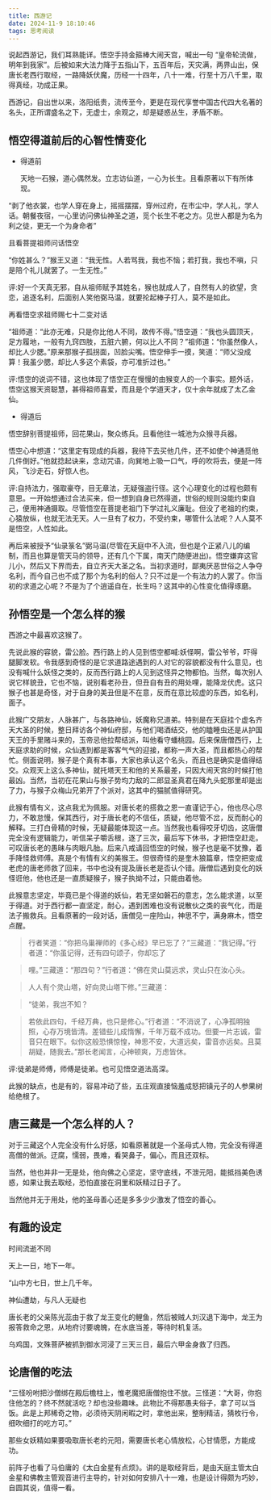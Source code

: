 ```yaml
---
title: 西游记
date: 2024-11-9 18:10:46
tags: 思考阅读
---
```


说起西游记，我们耳熟能详。悟空手持金箍棒大闹天宫，喊出一句 “皇帝轮流做，明年到我家”。后被如来大法力降于五指山下，五百年后，天灾满，两界山出，保唐长老西行取经，一路降妖伏魔，历经一十四年，八十一难，行至十万八千里，取得真经，功成正果。

西游记，自出世以来，洛阳纸贵，流传至今，更是在现代享誉中国古代四大名著的名头，正所谓盛名之下，无虚士，余观之，却是疑惑丛生，矛盾不断。

## 悟空得道前后的心智性情变化

- 得道前

  天地一石猴，道心偶然发。立志访仙道，一心为长生。且看原著以下有所体现。

“剥了他衣裳，也学人穿在身上，摇摇摆摆，穿州过府，在市尘中，学人礼，学人话。朝餐夜宿，一心里访问佛仙神圣之道，觅个长生不老之方。见世人都是为名为利之徒，更无一个为身命者”

且看菩提祖师问话悟空

“你姓甚么？”猴王又道：“我无性。人若骂我，我也不恼；若打我，我也不嗔，只是陪个礼儿就罢了。一生无性。”

评:好一个天真无邪，自从祖师赋予其姓名，猴也就成人了，自然有人的欲望，贪恋，追逐名利，后面别人笑他弼马温，就要抡起棒子打人，莫不是如此。

再看悟空求祖师赐七十二变对话

“祖师道：“此亦无难，只是你比他人不同，故传不得。”悟空道：“我也头圆顶天，足方履地，一般有九窍四肢，五脏六腑，何以比人不同？”祖师道：“你虽然像人，却比人少腮。”原来那猴子孤拐面，凹脸尖嘴。悟空伸手一摸，笑道：“师父没成算！我虽少腮，却比人多这个素袋，亦可准折过也。”

评:悟空的说词不错，这也体现了悟空正在慢慢的由猴变人的一个事实。题外话，悟空这猴天资聪慧，甚得祖师喜爱，而且是个学道天才，仅十余年就成了太乙金仙。

- 得道后

悟空辞别菩提祖师，回花果山，聚众练兵。且看他往一城池为众猴寻兵器。

悟空心中想道：“这里定有现成的兵器，我待下去买他几件，还不如使个神通觅他几件倒好。”他就捻起诀来，念动咒语，向巽地上吸一口气，呼的吹将去，便是一阵风，飞沙走石，好惊人也。

评:自持法力，强取豪夺，目无章法，无疑强盗行径。这个心理变化的过程也颇有意思。一开始想通过合法买来，但一想到自身已然得道，世俗的规则没能约束自己，便用神通摄取。尽管悟空在菩提老祖门下学过礼义廉耻。但没了老祖的约束，心猿放纵，也就无法无天。人一旦有了权力，不受约束，哪管什么法呢？人人莫不是悟空，人性如此。

再后来被授予“仙录箓名”弼马温(尽管在天庭中不入流，但也是个正紧八儿的编制，而且也算是管天马的领导，还有几个下属，南天门随便进出)。悟空嫌弃这官儿小，然后又下界而去，自立齐天大圣之名。当初求道时，鄙夷厌恶世俗之人争夺名利，而今自己也不成了那个为名利的俗人？只不过是一个有法力的人罢了。你当初的求道之心呢？不是为了个逍遥自在，长生吗？这其中的心性变化值得琢磨。

## 孙悟空是一个怎么样的猴

西游之中最喜欢这猴了。

先说此猴的容貌，雷公脸。西行路上的人见到悟空都喊:妖怪啊，雷公爷爷，吓得腿脚发软。令我感到奇怪的是它求道路途遇到的人对它的容貌都没有什么意见，也没有喊什么妖怪之类的，反而西行路上的人见到这怪异之物都怕。当然，每次别人说它样貌丑，它也不恼，说别看老孙丑，但丑自有丑的用处哩，能降龙伏虎。这只猴子也甚是奇怪，对于自身的美丑但是不在意，反而在意比较虚的东西，如名利，面子。

此猴广交朋友，人脉甚广，与各路神仙，妖魔称兄道弟。特别是在天庭挂个虚名齐天大圣的时候，整日拜访各个神仙府邸，与他们喝酒结交，他的瞌睡虫还是从护国天王的手里赌斗来的，玉帝忌他拉帮结派，叫他看守蟠桃园。后来保唐僧西行，上天庭求助的时候，众仙遇到都是客客气气的迎接，都称一声大圣，而且都热心的帮忙。侧面说明，猴子是个真有本事，大家也承认这个名头，而且也是确实是值得结交。众观天上这么多神仙，就托塔天王和他的关系最差，只因大闹天宫的时候打他最凶。当然，当初在花果山与猴子势均力敌的二郎显圣真君在降九头蛇那里却是出了力，与猴子众梅山兄弟开了个派对，这其中的猫腻值得研究。

此猴有情有义，这点我尤为佩服。对唐长老的搭救之恩一直谨记于心，他也尽心尽力，不敢怠慢，保其西行，对于唐长老的不信任，质疑，他尽管不岔，反而耐心的解释。三打白骨精的时候，无疑最能体现这一点。当然我也看得咬牙切齿，这唐僧完全没有逻辑能力，听信呆子嚼舌根，逐了三次，最后写下休书，才把悟空赶走。可叹唐长老的愚昧与肉眼凡胎。后来八戒请回悟空的时候，猴子也是毫不犹豫，着手降怪救师傅。真是个有情有义的美猴王。但很奇怪的是奎木狼篇章，悟空把变成老虎的唐老师救了回来，书中也没有提及唐长老是否认个错。唐僧后遇到变化的妖怪诳他，他也还是一直质疑猴子，猴子执拗不过，只能由着他。

此猴意志坚定，毕竟已是个得道的妖仙，若无坚如磐石的意志，怎么能求道，以至于得道。对于西行都一直坚定，耐心，遇到困难也没有说散伙之类的丧气化，而是法子搬救兵。且看原著的一段对话，唐僧见一座险山，神思不宁，满身麻木，悟空点醒。

> 行者笑道：“你把乌巢禅师的《多心经》早已忘了？”三藏道：“我记得。”行者道：“你虽记得，还有四句颂子，你却忘了

> 哩。”三藏道：“那四句？”行者道：“佛在灵山莫远求，灵山只在汝心头。

> 人人有个灵山塔，好向灵山塔下修。”三藏道：

> “徒弟，我岂不知？

> 若依此四句，千经万典，也只是修心。”行者道：“不消说了，心净孤明独照，心存万境皆清。差错些儿成惰懈，千年万载不成功。但要一片志诚，雷音只在眼下。似你这般恐惧惊惶，神思不安，大道远矣，雷音亦远矣。且莫胡疑，随我去。”那长老闻言，心神顿爽，万虑皆休。

评:徒弟是师傅，师傅是徒弟。也可见悟空道法高深。

此猴的缺点，也是有的，容易冲动了些，五庄观直接恼羞成怒把镇元子的人参果树给绝根了。

## 唐三藏是一个怎么样的人？

对于三藏这个人完全没有什么好感，如看原著就是一个圣母式人物，完全没有得道高僧的做派。迂腐，懦弱，畏难，看哭鼻子，偏心，而且还双标。

当然，他也并非一无是处，他向佛之心坚定，坚守底线，不泄元阳，能抵挡美色诱惑，如果让我去取经，恐怕直接在洞里和妖精过日子了。

当然他并无于用处，他的圣母善心还是多多少少激发了悟空的善心。

## 有趣的设定

时间流逝不同

天上一日，地下一年。

“山中方七日，世上几千年。

神仙遭劫，与凡人无疑也

唐长老的父亲陈光蕊由于救了龙王变化的鲤鱼，然后被贼人刘汉退下海中，龙王为报答救命之恩，从地府讨要魂魄，在水底当差，等待时机复活。

乌鸡国，文殊菩萨被抓到御水河浸了三天三日，最后六甲金身救了归西。

## 论唐僧的吃法

“三怪吩咐把沙僧绑在殿后檐柱上，惟老魔把唐僧抱住不放。三怪道：“大哥，你抱住他怎的？终不然就活吃？却也没些趣味。此物比不得那愚夫俗子，拿了可以当饭。此是上邦稀奇之物，必须待天阴闲暇之时，拿他出来，整制精洁，猜枚行令，细吹细打的吃方可。”

那些女妖精如果要吸取唐长老的元阳，需要唐长老心情放松，心甘情愿，方能成功。

前阵子也看了马伯庸的《太白金星有点烦》。讲的是取经背后，是由天庭主管太白金星和佛教主管观音进行主导的，针对如何安排八十一难，也是设计得颇为巧妙，自圆其说，值得一看。

